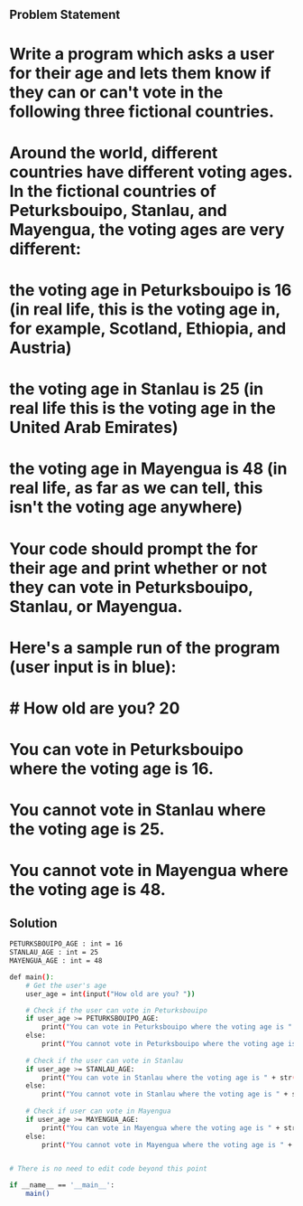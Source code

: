 ## Problem Statement

# Write a program which asks a user for their age and lets them know if they can or can't vote in the following three fictional countries.

# Around the world, different countries have different voting ages. In the fictional countries of Peturksbouipo, Stanlau, and Mayengua, the voting ages are very different:

# the voting age in Peturksbouipo is 16 (in real life, this is the voting age in, for example, Scotland, Ethiopia, and Austria)

# the voting age in Stanlau is 25 (in real life this is the voting age in the United Arab Emirates)

# the voting age in Mayengua is 48 (in real life, as far as we can tell, this isn't the voting age anywhere)

# Your code should prompt the for their age and print whether or not they can vote in Peturksbouipo, Stanlau, or Mayengua.

# Here's a sample run of the program (user input is in blue):

# # How old are you? 20 
# You can vote in Peturksbouipo where the voting age is 16. 
# You cannot vote in Stanlau where the voting age is 25. 
# You cannot vote in Mayengua where the voting age is 48.



## Solution

```bash
PETURKSBOUIPO_AGE : int = 16
STANLAU_AGE : int = 25
MAYENGUA_AGE : int = 48

def main():
    # Get the user's age
    user_age = int(input("How old are you? "))

    # Check if the user can vote in Peturksbouipo
    if user_age >= PETURKSBOUIPO_AGE:
        print("You can vote in Peturksbouipo where the voting age is " + str(PETURKSBOUIPO_AGE) + ".")
    else:
        print("You cannot vote in Peturksbouipo where the voting age is " + str(PETURKSBOUIPO_AGE) + ".")
    
    # Check if the user can vote in Stanlau
    if user_age >= STANLAU_AGE:
        print("You can vote in Stanlau where the voting age is " + str(STANLAU_AGE) + ".")
    else:
        print("You cannot vote in Stanlau where the voting age is " + str(STANLAU_AGE) + ".")
    
    # Check if user can vote in Mayengua
    if user_age >= MAYENGUA_AGE:
        print("You can vote in Mayengua where the voting age is " + str(MAYENGUA_AGE) + ".")
    else:
        print("You cannot vote in Mayengua where the voting age is " + str(MAYENGUA_AGE) + ".")


# There is no need to edit code beyond this point

if __name__ == '__main__':
    main()
```